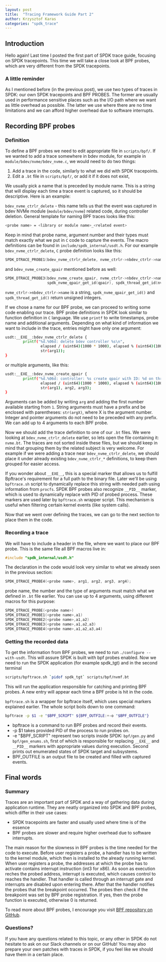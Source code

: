 ```yaml
---
layout: post
title:  "Tracing Framework Guide Part 2"
author: Krzysztof Karas
categories: "spdk_trace"
---
```


## Introduction

Hello again! Last time I posted the first part of SPDK trace guide, focusing on SPDK
tracepoints. This time we will take a close look at BPF probes, which are very different
from the SPDK tracepoints.

### A little reminder

As I mentioned before (in the previous post), we use two types of traces in SPDK: our own SPDK
tracepoints and BPF PROBES. The former are usually used in performance sensitive places such
as the I/O path where we want as little overhead as possible. The latter we use where there are
no time limitations and we can afford higher overhead due to software interrupts.

## Recording BPF probes

### Definition

To define a BPF probes we need to edit appropriate file in `scripts/bpf/`.
If we wanted to add a trace somewhere in bdev module, for example in
`module/bdev/nvme/bdev_nvme.c`, we would need to do two things:

1. Add a trace in the code, similarly to what we did with SPDK tracepoints.
2. Edit a `.bt` file in `scripts/bpf/`, or add it if it does not exist,

We usually pick a name that is preceded by module name. This is a string that will display each
time a trace event is captured, so it should be descriptive. Here is an example:

`bdev_nvme_ctrlr_delete` - this name tells us that the event was captured in bdev NVMe module
(`module/bdev/nvme`) related code, during controller deletion. General template for naming BPF
traces looks like this:

```bash
<probe name> = <library or module name>_<related event>
```

Keep in mind that probe name, argument number and their types must match exactly what we put
in `C` code to capture the events. The macro definitions can be found in
`include/spdk_internal/usdt.h`. For our example `bdev_nvme_ctrlr_delete`, `C` probe definition
looks like this:

```C
SPDK_DTRACE_PROBE1(bdev_nvme_ctrlr_delete, nvme_ctrlr->nbdev_ctrlr->name);
```

and `bdev_nvme_create_qpair` mentioned before as well:

```C
SPDK_DTRACE_PROBE3(bdev_nvme_create_qpair, nvme_ctrlr->nbdev_ctrlr->name,
                   spdk_nvme_qpair_get_id(qpair), spdk_thread_get_id(nvme_ctrlr->thread));
```

`nvme_ctrlr->nbdev_ctrlr->name` is a string, `spdk_nvme_qpair_get_id()` and `spdk_thread_get_id()`
return unsigned integers.

If we chose a name for our BPF probe, we can proceed to writing some code enabling our trace.
BPF probe definitions in SPDK look similar to function definition in `C` language. We use
`printf` to write timestamps, probe name and additional arguments.
Depending on what kind of information we want to include in the trace, entries might have only
one argument:

```bash
usdt:__EXE__:bdev_nvme_ctrlr_delete {
        printf("%d.%06d: delete bdev controller %s\n",
                elapsed / (uint64)(1000 * 1000), elapsed % (uint64)(1000 * 1000),
                str(arg1));
}
```

or multiple arguments, like this:

```bash
usdt:__EXE__:bdev_nvme_create_qpair {
        printf("%d.%06d: controller: %s create qpair with ID: %d on thread: %d\n",
                elapsed / (uint64)(1000 * 1000), elapsed % (uint64)(1000 * 1000),
                str(arg1), arg2, arg3);
}
```

Arguments can be added by writing `arg` and adding the first number available starting from `1`.
String arguments must have a prefix and be enclosed with parentheses: `str(argX)`, where X is the
argument number.
Integer and pointer arguments do not need to be preceded with any prefix.
We can add up to 4 arguments to each BPF probe.

Now we should add the trace definition to one of our `.bt` files. We were looking at
`bdev_nvme_ctrlr_delete` earlier, so lets open the file containing it: `nvme.bt`.
The traces are not sorted inside these files, but we should keep in mind that grouping
them by the related subject is very welcome. For example if we were adding a trace
near `bdev_nvme_ctrlr_delete`, we should place it under already existing `bdev_nvme_ctrlr_*`
definitions, to keep them grouped for easier access.

If you wonder about `__EXE__`, this is a special marker that allows us to fulfill Bpftrace's
requirement for a full path to the binary file. Later we'll be using `bpftrace.sh` script to
dynamically replace this string with needed path using information from `procfs`. SPDK BPF probes
also recognize `__PID__` marker, which is used to dynamically replace with PID of probed process.
These markers are used later by `bpftrace.sh` wrapper script. This mechanism is useful when
filtering certain kernel events (like system calls).

Now that we went over defining the traces, we can go to the next section to place them in
the code.

### Recording a trace

We will have to include a header in the file, where we want to place our BPF probe. This is
the same file all BPF macros live in:

```C
#include "spdk_internal/usdt.h"
```

The declaration in the code would look very similar to what we already seen in the previous
section:

```C
SPDK_DTRACE_PROBE4(<probe name>, arg1, arg2, arg3, arg4);
```

probe name, the number and the type of arguments must match what we defined in `.bt` file earlier.
You can use up to 4 arguments, using different macros for this purpose:

```C
SPDK_DTRACE_PROBE(<probe name>)
SPDK_DTRACE_PROBE1(<probe name>,a1)
SPDK_DTRACE_PROBE2(<probe name>,a1,a2)
SPDK_DTRACE_PROBE3(<probe name>,a1,a2,a3)
SPDK_DTRACE_PROBE4(<probe name>,a1,a2,a3,a4)
```

### Getting the recorded data

To get the information from BPF probes, we need to run `./configure --with-usdt`. This will assure
SPDK is built with bpf probes enabled. Now we need to run the SPDK application (for example
spdk_tgt) and in the second terminal

```bash
scripts/bpftrace.sh `pidof spdk_tgt` scripts/bpf/nvmf.bt
```

This will run the application responsible for catching and printing BPF probes.
A new entry will appear each time a BPF probe is hit in the code.

`bpftrace.sh` is a wrapper for bpftrace itself, which uses special markers explained earlier.
The whole script boils down to one command:

```bash
bpftrace -p $1 -e "$BPF_SCRIPT" ${BPF_OUTFILE:+-o "$BPF_OUTFILE"}
```

* bpftrace is a command to run BPF probes and record their events.
* -p $1 takes provided PID of the process to run probes on.
* -e "$BPF_SCRIPT" represent two scripts inside SPDK: `bpf/gen.py` and `bpf/gen_enums.sh`,
first of which is responsible for replacing `__EXE__` and `__PID__` markers with appropriate
values during execution. Second prints out enumerated states of SPDK target and subsystems.
* BPF_OUTFILE is an output file to be created and filled with captured events.

## Final words

### Summary

Traces are an important part of SPDK and a way of gathering data during application runtime.
They are neatly organized into SPDK and BPF probes, which differ in their use cases:

* SPDK tracepoints are faster and usually used where time is of the essence
* BPF probes are slower and require higher overhead due to software interrupts.

The main reason for the slowness in BPF probes is the time needed for the code to execute.
Before user registers a probe, a handler has to be written to the kernel module, which then
is installed to the already running kernel. When user registers a probe, the addresses at which
the probe has to activate contains interrupt instruction (int3 for x86). As soon as execution
reches the probed address, interrupt is executed, which causes control to reaches the handler.
That handler is called through an interrupt gate and interrupts are disabled upon entering
there. After that the handler notifies the probes that the breakpoint occurred. The probes then
check if the breakpoint was set by BPF probe registration. If yes, then the probe function is
executed, otherwise 0 is returned.

To read more about BPF probes, I encourage you visit [BPF repository on GitHub](https://github.com/iovisor/bpftrace).

### Questions?

If you have any questions related to this topic, or any other in SPDK do not hesitate to ask on our
Slack channels or on our GitHub!
You may also prepare your own patches with traces in SPDK, if you feel like we should have them in
a certain place.
